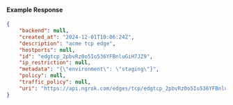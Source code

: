 <!-- Code generated for API Clients. DO NOT EDIT. -->

#### Example Response

```json
{
	"backend": null,
	"created_at": "2024-12-01T10:06:24Z",
	"description": "acme tcp edge",
	"hostports": null,
	"id": "edgtcp_2pbvRz0o5Io536YFBnluGiH7JZ9",
	"ip_restriction": null,
	"metadata": "{\"environment\": \"staging\"}",
	"policy": null,
	"traffic_policy": null,
	"uri": "https://api.ngrok.com/edges/tcp/edgtcp_2pbvRz0o5Io536YFBnluGiH7JZ9"
}
```
